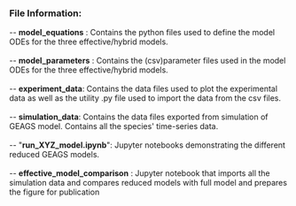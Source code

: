 ### File Information: 

-- __model_equations__ : Contains the python files used to define the model ODEs for the three effective/hybrid models. <br> <br>
-- __model_parameters__ : Contains the  (csv)parameter files used in the model ODEs for the three effective/hybrid models. <br> <br>
-- __experiment_data__: Contains the data files used to plot the experimental data as well as the utility .py file used to import the data from the csv files.  <br> <br>
-- __simulation_data__: Contains the data files exported from simulation of GEAGS model. Contains all the species' time-series data. <br> <br>
-- "__run_XYZ_model.ipynb__": Jupyter notebooks demonstrating the different reduced GEAGS models. <br> <br> 
-- __effective_model_comparison__ : Jupyter notebook that imports all the simulation data and compares reduced models with full model and prepares the figure for publication

